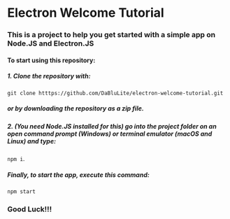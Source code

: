# Electron Welcome Tutorial

### This is a project to help you get started with a simple app on Node.JS and Electron.JS

#### To start using this repository:
##### 1. Clone the repository with:
```git clone htttps://github.com/DaBluLite/electron-welcome-tutorial.git```
##### or by downloading the repository as a zip file.
##### 2. (You need Node.JS installed for this) go into the project folder on an open command prompt (Windows) or terminal emulator (macOS and Linux) and type:
```npm i```.
##### Finally, to start the app, execute this command:
```npm start```

### Good Luck!!!

